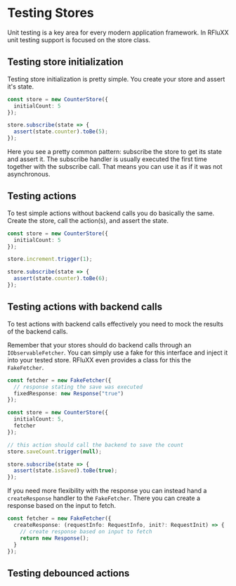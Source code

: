 # Testing Stores

Unit testing is a key area for every modern application framework. In RFluXX unit testing support is focused on the store class.

## Testing store initialization

Testing store initialization is pretty simple. You create your store and assert it's state.

```typescript
const store = new CounterStore({
  initialCount: 5
});

store.subscribe(state => {
  assert(state.counter).toBe(5);
});
```

Here you see a pretty common pattern: subscribe the store to get its state and assert it. The subscribe handler is usually executed the first time together with the subscribe call. That means you can use it as if it was not asynchronous.

## Testing actions

To test simple actions without backend calls you do basically the same. Create the store, call the action(s), and assert the state.

```typescript
const store = new CounterStore({
  initialCount: 5
});

store.increment.trigger(1);

store.subscribe(state => {
  assert(state.counter).toBe(6);
});
```

## Testing actions with backend calls

To test actions with backend calls effectively you need to mock the results of the backend calls.

Remember that your stores should do backend calls through an `IObservableFetcher`. You can simply use a fake for this interface and inject it into your tested store. RFluXX even provides a class for this the `FakeFetcher`.

```typescript
const fetcher = new FakeFetcher({
  // response stating the save was executed
  fixedResponse: new Response("true")
});

const store = new CounterStore({
  initialCount: 5,
  fetcher
});

// this action should call the backend to save the count
store.saveCount.trigger(null);

store.subscribe(state => {
  assert(state.isSaved).toBe(true);
});
```

If you need more flexibility with the response you can instead hand a `createResponse` handler to the `FakeFetcher`. There you can create a response based on the input to fetch.

```typescript
const fetcher = new FakeFetcher({
  createResponse: (requestInfo: RequestInfo, init?: RequestInit) => {
    // create response based on input to fetch
    return new Response();
  }
});
```

## Testing debounced actions